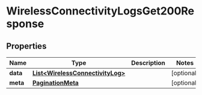 

# WirelessConnectivityLogsGet200Response


## Properties

| Name | Type | Description | Notes |
|------------ | ------------- | ------------- | -------------|
|**data** | [**List&lt;WirelessConnectivityLog&gt;**](WirelessConnectivityLog.md) |  |  [optional] |
|**meta** | [**PaginationMeta**](PaginationMeta.md) |  |  [optional] |



